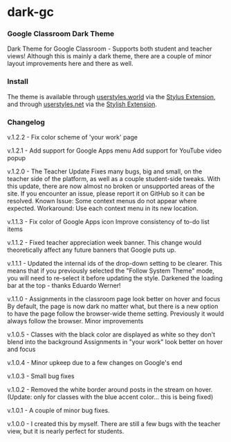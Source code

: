 # dark-gc
### Google Classroom Dark Theme

Dark Theme for Google Classroom - Supports both student and teacher views! Although this is mainly a dark theme, there are a couple of minor layout improvements here and there as well.

### Install
The theme is available through [userstyles.world](http://www.userstyles.world) via the [Stylus Extension](https://chrome.google.com/webstore/detail/stylus/clngdbkpkpeebahjckkjfobafhncgmne?hl=en), and through [userstyles.net](http://www.userstyles.net) via the [Stylish Extension](https://chrome.google.com/webstore/detail/stylish-custom-themes-for/fjnbnpbmkenffdnngjfgmeleoegfcffe?hl=en).


### Changelog
v.1.2.2 -
Fix color scheme of 'your work' page

v.1.2.1 -
Add support for Google Apps menu
Add support for YouTube video popup

v.1.2.0 - The Teacher Update
Fixes many bugs, big and small, on the teacher side of the platform, as well as a couple student-side tweaks. With this update, there are now almost no broken or unsupported areas of the site. If you encounter an issue, please report it on GitHub so it can be resolved.
Known Issue: Some context menus do not appear where expected.
Workaround: Use each context menu in its new location.

v.1.1.3 -
Fix color of Google Apps icon
Improve consistency of to-do list items

v.1.1.2 -
Fixed teacher appreciation week banner. This change would theoretically affect any future banners that Google puts up.

v.1.1.1 -
Updated the internal ids of the drop-down setting to be clearer. This means that if you previously selected the "Follow System Theme" mode, you will need to re-select it before updating the style.
Darkened the loading bar at the top - thanks Eduardo Werner!

v.1.1.0 -
Assignments in the classroom page look better on hover and focus
By default, the page is now dark no matter what, but there is a new option to have the page follow the browser-wide theme setting. Previously it would always follow the browser.
Minor improvements

v.1.0.5 -
Classes with the black color are displayed as white so they don't blend into the background
Assignments in "your work" look better on hover and focus

v.1.0.4 -
Minor upkeep due to a few changes on Google's end

v.1.0.3 -
Small bug fixes

v.1.0.2 -
Removed the white border around posts in the stream on hover.
(Update: only for classes with the blue accent color... this is being fixed)

v.1.0.1 -
A couple of minor bug fixes.

v.1.0.0 -
I created this by myself. There are still a few bugs with the teacher view, but it is nearly perfect for students.
